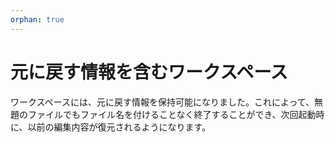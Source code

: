 ```yaml
---
orphan: true
---
```

# 元に戻す情報を含むワークスペース

ワークスペースには、元に戻す情報を保持可能になりました。これによって、無題のファイルでもファイル名を付けることなく終了することができ、次回起動時に、以前の編集内容が復元されるようになります。
